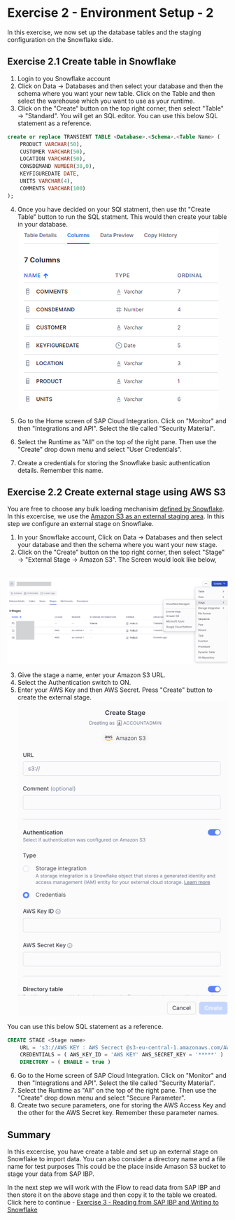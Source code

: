 # Exercise 2 - Environment Setup - 2

In this exercise, we now set up the database tables and the staging configuration on the Snowflake side.

## Exercise 2.1 Create table in Snowflake

1. Login to you Snowflake account
2. Click on Data -> Databases and then select your database and then the schema where you want your new table. Click on the Table and then select the warehouse which you want to use as your runtime. 
3.	Click on the "Create" button on the top right corner, then select "Table" -> "Standard". You will get an SQL editor. You can use this below SQL statement as a reference.
```sql
create or replace TRANSIENT TABLE <Database>.<Schema>.<Table Name> (
	PRODUCT VARCHAR(50),
	CUSTOMER VARCHAR(50),
	LOCATION VARCHAR(50),
	CONSDEMAND NUMBER(38,0),
	KEYFIGUREDATE DATE,
	UNITS VARCHAR(4),
	COMMENTS VARCHAR(100)
);
```
4. Once you have decided on your SQl statment, then use tht "Create Table" button to run the SQL statment. This would then create your table in your database. 
<br>![](/exercises/ex2/images/02_02_0010.png)

5.  Go to the Home screen of SAP Cloud Integration. Click on "Monitor" and then "Integrations and API". Select the tile called "Security Material". 
6.  Select the Runtime as "All" on the top of the right pane. Then use the "Create" drop down menu and select "User Credentials".
7.  Create a credentials for storing the Snowflake basic authentication details. Remember this name.
 

## Exercise 2.2 Create external stage using AWS S3

You are free to choose any bulk loading mechanisim [defined by Snowflake](https://docs.snowflake.com/en/user-guide/data-load-overview). In this excercise, we use the [Amazon S3 as an external staging area](https://docs.snowflake.com/en/user-guide/data-load-s3). In this step we configure an external stage on Snowflake.

1.	In your Snowflake account, Click on Data -> Databases and then select your database and then the schema where you want your new stage.  
2.	Click on the "Create" button on the top right corner, then select "Stage" -> "External Stage -> Amazon S3". The Screen would look like below,

<br>![](/exercises/ex2/images/02_02_0020.png)

3.	Give the stage a name, enter your Amazon S3 URL.
4.  Select the Authentication switch to ON.
5.  Enter your AWS Key and then AWS Secret. Press "Create" button to create the external stage.
<br>![](/exercises/ex2/images/02_02_0030.png)

You can use this below SQL statement as a reference.
```sql
CREATE STAGE <Stage name> 
	URL = 's3://AWS KEY : AWS Secrect @s3-eu-central-1.amazonaws.com/AWS Bucket ID' 
	CREDENTIALS = ( AWS_KEY_ID = 'AWS KEY' AWS_SECRET_KEY = '*****' ) 
	DIRECTORY = ( ENABLE = true )
```
6.  Go to the Home screen of SAP Cloud Integration. Click on "Monitor" and then "Integrations and API". Select the tile called "Security Material". 
7.  Select the Runtime as "All" on the top of the right pane. Then use the "Create" drop down menu and select "Secure Parameter".
8.  Create two secure parameters, one for storing the AWS Access Key and the other for the AWS Secret key. Remember these parameter names.


## Summary

In this excercise, you have create a table and set up an external stage on Snowflake to import data. You can also consider a directory name and a file name for test purposes This could be the place inside Amason S3 bucket to stage your data from SAP IBP.

In the next step we will work with the iFlow to read data from SAP IBP and then store it on the above stage and then copy it to the table we created. Click here to continue - [Exercise 3 - Reading from SAP IBP and Writing to Snowflake ](../ex3/README.md)
